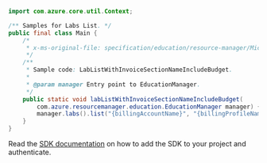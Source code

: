 ```java
import com.azure.core.util.Context;

/** Samples for Labs List. */
public final class Main {
    /*
     * x-ms-original-file: specification/education/resource-manager/Microsoft.Education/preview/2021-12-01-preview/examples/LabListWithInvoiceSectionNameIncludeBudget.json
     */
    /**
     * Sample code: LabListWithInvoiceSectionNameIncludeBudget.
     *
     * @param manager Entry point to EducationManager.
     */
    public static void labListWithInvoiceSectionNameIncludeBudget(
        com.azure.resourcemanager.education.EducationManager manager) {
        manager.labs().list("{billingAccountName}", "{billingProfileName}", "{invoiceSectionName}", true, Context.NONE);
    }
}
```

Read the [SDK documentation](https://github.com/Azure/azure-sdk-for-java/blob/azure-resourcemanager-education_1.0.0-beta.1/sdk/education/azure-resourcemanager-education/README.md) on how to add the SDK to your project and authenticate.
